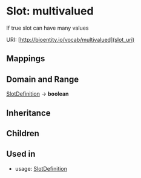 # Slot: multivalued


If true slot can have many values

URI: [http://bioentity.io/vocab/multivalued](slot_uri)
## Mappings

## Domain and Range

[SlotDefinition](SlotDefinition.md) -> **boolean**
## Inheritance

## Children

## Used in

 *  usage: [SlotDefinition](SlotDefinition.md)
